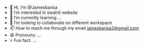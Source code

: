 - 👋 Hi, I’m @Jamesbarisa
- 👀 I’m interested in swahili website
- 🌱 I’m currently learning ...
- 💞️ I’m looking to collaborate on different workspace
- 📫 How to reach me through my email jamesbarisa2@gmail.com
- 😄 Pronouns: ...
- ⚡ Fun fact: ...

<!---
Jamesbarisa/Jamesbarisa is a ✨ special ✨ repository because its `README.md` (this file) appears on your GitHub profile.
You can click the Preview link to take a look at your changes.
--->
